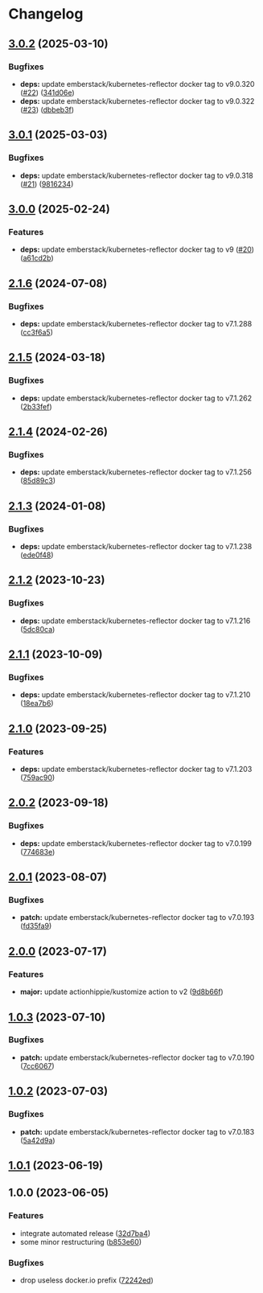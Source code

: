 # Changelog

## [3.0.2](https://github.com/kustomhippie/kubernetes-reflector/compare/v3.0.1...v3.0.2) (2025-03-10)


### Bugfixes

* **deps:** update emberstack/kubernetes-reflector docker tag to v9.0.320 ([#22](https://github.com/kustomhippie/kubernetes-reflector/issues/22)) ([341d06e](https://github.com/kustomhippie/kubernetes-reflector/commit/341d06e954a79172610f6735d39adff5e1e4f338))
* **deps:** update emberstack/kubernetes-reflector docker tag to v9.0.322 ([#23](https://github.com/kustomhippie/kubernetes-reflector/issues/23)) ([dbbeb3f](https://github.com/kustomhippie/kubernetes-reflector/commit/dbbeb3f8e15932578b375e32d3feec54c2c451fa))

## [3.0.1](https://github.com/kustomhippie/kubernetes-reflector/compare/v3.0.0...v3.0.1) (2025-03-03)


### Bugfixes

* **deps:** update emberstack/kubernetes-reflector docker tag to v9.0.318 ([#21](https://github.com/kustomhippie/kubernetes-reflector/issues/21)) ([9816234](https://github.com/kustomhippie/kubernetes-reflector/commit/98162346d5eba3fc639f4820781997511dec61d0))

## [3.0.0](https://github.com/kustomhippie/kubernetes-reflector/compare/v2.1.6...v3.0.0) (2025-02-24)


### Features

* **deps:** update emberstack/kubernetes-reflector docker tag to v9 ([#20](https://github.com/kustomhippie/kubernetes-reflector/issues/20)) ([a61cd2b](https://github.com/kustomhippie/kubernetes-reflector/commit/a61cd2bfc22758fdd6c1ad0df7c77a52811c46df))

## [2.1.6](https://github.com/kustomhippie/kubernetes-reflector/compare/v2.1.5...v2.1.6) (2024-07-08)


### Bugfixes

* **deps:** update emberstack/kubernetes-reflector docker tag to v7.1.288 ([cc3f6a5](https://github.com/kustomhippie/kubernetes-reflector/commit/cc3f6a5173ba5eed7bb1bf2da01a09ec640ee9e2))

## [2.1.5](https://github.com/kustomhippie/kubernetes-reflector/compare/v2.1.4...v2.1.5) (2024-03-18)


### Bugfixes

* **deps:** update emberstack/kubernetes-reflector docker tag to v7.1.262 ([2b33fef](https://github.com/kustomhippie/kubernetes-reflector/commit/2b33fef38a63eab803df36a0bd32f9018ac41f8b))

## [2.1.4](https://github.com/kustomhippie/kubernetes-reflector/compare/v2.1.3...v2.1.4) (2024-02-26)


### Bugfixes

* **deps:** update emberstack/kubernetes-reflector docker tag to v7.1.256 ([85d89c3](https://github.com/kustomhippie/kubernetes-reflector/commit/85d89c3f520dcedaf014d8c3fe8c47816a8c9052))

## [2.1.3](https://github.com/kustomhippie/kubernetes-reflector/compare/v2.1.2...v2.1.3) (2024-01-08)


### Bugfixes

* **deps:** update emberstack/kubernetes-reflector docker tag to v7.1.238 ([ede0f48](https://github.com/kustomhippie/kubernetes-reflector/commit/ede0f48e5cd9a172e1566f6434c51dc4190a9ead))

## [2.1.2](https://github.com/kustomhippie/kubernetes-reflector/compare/v2.1.1...v2.1.2) (2023-10-23)


### Bugfixes

* **deps:** update emberstack/kubernetes-reflector docker tag to v7.1.216 ([5dc80ca](https://github.com/kustomhippie/kubernetes-reflector/commit/5dc80caf9cf0d42ee05d226dc4d304ff4841c28e))

## [2.1.1](https://github.com/kustomhippie/kubernetes-reflector/compare/v2.1.0...v2.1.1) (2023-10-09)


### Bugfixes

* **deps:** update emberstack/kubernetes-reflector docker tag to v7.1.210 ([18ea7b6](https://github.com/kustomhippie/kubernetes-reflector/commit/18ea7b69616922609cc65b783a528e3b1845b0ed))

## [2.1.0](https://github.com/kustomhippie/kubernetes-reflector/compare/v2.0.2...v2.1.0) (2023-09-25)


### Features

* **deps:** update emberstack/kubernetes-reflector docker tag to v7.1.203 ([759ac90](https://github.com/kustomhippie/kubernetes-reflector/commit/759ac902d1d9871fffce73dc819b98fd3a2a5614))

## [2.0.2](https://github.com/kustomhippie/kubernetes-reflector/compare/v2.0.1...v2.0.2) (2023-09-18)


### Bugfixes

* **deps:** update emberstack/kubernetes-reflector docker tag to v7.0.199 ([774683e](https://github.com/kustomhippie/kubernetes-reflector/commit/774683eee5f7892c91dcb20bf9075bcbec7edce8))

## [2.0.1](https://github.com/kustomhippie/kubernetes-reflector/compare/v2.0.0...v2.0.1) (2023-08-07)


### Bugfixes

* **patch:** update emberstack/kubernetes-reflector docker tag to v7.0.193 ([fd35fa9](https://github.com/kustomhippie/kubernetes-reflector/commit/fd35fa91837c03939767d7dc0b68a58fe45d69a7))

## [2.0.0](https://github.com/kustomhippie/kubernetes-reflector/compare/v1.0.3...v2.0.0) (2023-07-17)


### Features

* **major:** update actionhippie/kustomize action to v2 ([9d8b66f](https://github.com/kustomhippie/kubernetes-reflector/commit/9d8b66f35b3832f5d01cf2cc1d373a128ba8dcf2))

## [1.0.3](https://github.com/kustomhippie/kubernetes-reflector/compare/v1.0.2...v1.0.3) (2023-07-10)


### Bugfixes

* **patch:** update emberstack/kubernetes-reflector docker tag to v7.0.190 ([7cc6067](https://github.com/kustomhippie/kubernetes-reflector/commit/7cc6067eecdd4c54f5a8d3826d5f953b4391ded4))

## [1.0.2](https://github.com/kustomhippie/kubernetes-reflector/compare/v1.0.1...v1.0.2) (2023-07-03)


### Bugfixes

* **patch:** update emberstack/kubernetes-reflector docker tag to v7.0.183 ([5a42d9a](https://github.com/kustomhippie/kubernetes-reflector/commit/5a42d9ae78ad00af24916ce5aaa8967f62fa6b20))

## [1.0.1](https://github.com/kustomhippie/kubernetes-reflector/compare/v1.0.0...v1.0.1) (2023-06-19)

## 1.0.0 (2023-06-05)


### Features

* integrate automated release ([32d7ba4](https://github.com/kustomhippie/kubernetes-reflector/commit/32d7ba448979552c246b9bac9c644f32f37bda9a))
* some minor restructuring ([b853e60](https://github.com/kustomhippie/kubernetes-reflector/commit/b853e60eb3b690e2ac7566d29a2c535dc0a89807))


### Bugfixes

* drop useless docker.io prefix ([72242ed](https://github.com/kustomhippie/kubernetes-reflector/commit/72242edaf6b2c95f5b511776547fdb3e92c55ae6))
